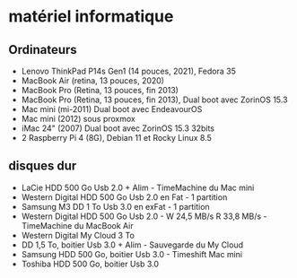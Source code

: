# matériel informatique

## Ordinateurs

- Lenovo ThinkPad P14s Gen1 (14 pouces, 2021), Fedora 35
- MacBook Air (retina, 13 pouces, 2020)
- MacBook Pro (Retina, 13 pouces, fin 2013)
- MacBook Pro (Retina, 13 pouces, fin 2013), Dual boot avec ZorinOS 15.3
- Mac mini (mi-2011) Dual boot avec EndeavourOS
- Mac mini (2012) sous proxmox
- iMac 24" (2007) Dual boot avec ZorinOS 15.3 32bits
- 2 Raspberry Pi 4 (8G), Debian 11 et Rocky Linux 8.5

## disques dur

- LaCie HDD 500 Go Usb 2.0 + Alim - TimeMachine du Mac mini
- Western Digital HDD 500 Go Usb 2.0 en Fat - 1 partition
- Samsung M3 DD 1 To Usb 3.0 en exFat - 1 partition
- Western Digital HDD 500 Go Usb 2.0 - W 24,5 MB/s R 33,8 MB/s - TimeMachine du MacBook Air
- Western Digital My Cloud 3 To
- DD 1,5 To, boitier Usb 3.0 + Alim - Sauvegarde du My Cloud
- Samsung HDD 500 Go, boitier Usb 3.0 - Timeshift Mac mini
- Toshiba HDD 500 Go, boitier Usb 3.0
